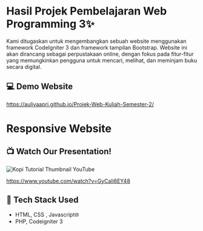 # Hasil Projek Pembelajaran Web Programming 3✨
Kami ditugaskan untuk mengembangkan sebuah website menggunakan framework CodeIgniter 3 dan framework tampilan Bootstrap. Website ini akan dirancang sebagai perpustakaan online, dengan fokus pada fitur-fitur yang memungkinkan pengguna untuk mencari, melihat, dan meminjam buku secara digital.

## 💻 Demo Website
https://auliyaapri.github.io/Projek-Web-Kuliah-Semester-2/

# Responsive Website


## 📺 Watch Our Presentation!
![Kopi Tutorial Thumbnail YouTube](https://github.com/auliyaapri/Projek-Web-Kuliah-Semester-2/assets/45688720/e716f300-255f-4ad2-81d9-dee6a6b4c208)

https://www.youtube.com/watch?v=GyCali6EY48

## 🚀 Tech Stack Used
- HTML, CSS , Javascript🌐
- PHP, Codeigniter 3
